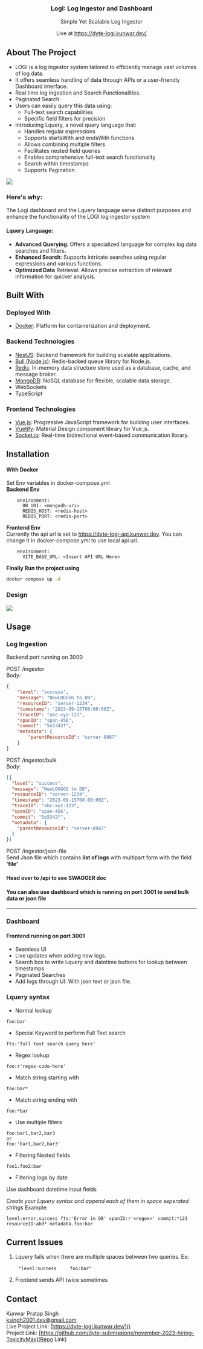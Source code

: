 <h3 align="center">LogI: Log Ingestor and Dashboard</h3>

  <p align="center">
Simple Yet Scalable Log Ingestor
</p>
  <p align="center">
Live at <a href="https://dyte-logi.kunwar.dev/"> https://dyte-logi.kunwar.dev/</a> 
</p>





<!-- ABOUT THE PROJECT -->

## About The Project

* LOGI is a log ingestor system tailored to efficiently manage vast volumes of log data.
* It offers seamless handling of data through APIs or a user-friendly Dashboard interface.
* Real time log ingestion and Search Functionalities.
* Paginated Search
* Users can easily query this data using:
    * Full-text search capabilities
    * Specific field filters for precision
* Introducing Lquery, a novel query language that:
  * Handles regular expressions
  * Supports startsWith and endsWith functions
  * Allows combining multiple filters
  * Facilitates nested field queries
  * Enables comprehensive full-text search functionality
  * Search within timestamps
  * Supports Pagination


![](./images/dashboard.png)

### Here's why:
<p>The Logi dashboard and the Lquery language serve distinct purposes and enhance the functionality of the LOGI log ingestor system</p>

#### Lquery Language:

* __Advanced Querying__: Offers a specialized language for complex log data searches and filters.
* __Enhanced Search__: Supports intricate searches using regular expressions and various functions.
* __Optimized Data__ Retrieval: Allows precise extraction of relevant information for quicker analysis.

## Built With

### Deployed With
- [Docker](https://www.docker.com/): Platform for containerization and deployment.

### Backend Technologies
- [NestJS](https://nestjs.com/): Backend framework for building scalable applications.
- [Bull (Node.js)](https://github.com/OptimalBits/bull): Redis-backed queue library for Node.js.
- [Redis](https://redis.io/): In-memory data structure store used as a database, cache, and message broker.
- [MongoDB](https://www.mongodb.com/): NoSQL database for flexible, scalable data storage.
- WebSockets
- TypeScript

### Frontend Technologies
- [Vue.js](https://vuejs.org/): Progressive JavaScript framework for building user interfaces.
- [Vuetify](https://vuetifyjs.com/): Material Design component library for Vue.js.
- [Socket.io](https://socket.io/): Real-time bidirectional event-based communication library.


## Installation

#### With Docker
Set Env variables in docker-compose.yml
<br>
__Backend Env__
```
    environment:
      DB_URI: <mongodb-uri>
      REDIS_HOST: <redis-host>
      REDIS_PORT: <redis-port>
```
__Frontend Env__
<br>
Currently the api url is set to https://dyte-logi-api.kunwar.dev. You can change it in docker-compose.yml to use local api url.
```
    environment:
      VITE_BASE_URL: <Insert API URL Here>
```

__Finally Run the project using__
```bash
docker compose up -d
```

### Design
![](./images/sysdesign.png)

## Usage
### Log Ingestion
Backend port running on 3000
<br>

POST /ingestor
<br>
Body:
```json
{
	"level": "success",
	"message": "NewLOGGGG to DB",
	"resourceID": "server-1234",
	"timestamp": "2023-09-15T08:00:00Z",
	"traceID": "abc-xyz-123",
	"spanID": "span-456",
	"commit": "5e5342f",
	"metadata": {
		"parentResourceId": "server-0987"
	}
}
```
POST /ingestor/bulk
<br>
Body: 
```json
[{
  "level": "success",
  "message": "NewLOGGGG to DB",
  "resourceID": "server-1234",
  "timestamp": "2023-09-15T08:00:00Z",
  "traceID": "abc-xyz-123",
  "spanID": "span-456",
  "commit": "5e5342f",
  "metadata": {
    "parentResourceId": "server-0987"
  }
}]
```
POST /ingestor/json-file
<br>
Send Json file which contains __list of logs__ with multipart form with the field __'file'__

#### Head over to <backend-url>/api to see SWAGGER doc
#### You can also use dashboard which is running on port 3001 to send bulk data or json file

--- 
### Dashboard
#### Frontend running on port 3001
* Seamless UI
* Live updates when adding new logs.
* Search box to write Lquery and datetime buttons for lookup between timestamps
* Paginated Searches
* Add logs through UI. With json text or json file.

### Lquery syntax
* Normal lookup
```
foo:bar
```
* Special Keyword to perform Full Text search
```
fts:'full text search query here'
```

* Regex lookup
```
foo:r'regex-code-here'
```
* Match string starting with
```
foo:bar*
```
* Match string ending with
```
foo:*bar
```
* Use multiple filters
```
foo:bar1,bar2,bar3
or
foo:'bar1,bar2,bar3'
```
* Filtering Nested fields
```
foo1.foo2:bar
```
* Filtering logs by date
<p>Use dashboard datetime input fields</p>

_Create your Lquery syntax and append each of them in space seperated strings_
Example: 
```
level:error,success fts:'Error in DB' spanID:r'<regex>' commit:*123 resourceID:abd* metadata.foo:bar
```

## Current Issues

1. Lquery fails when there are multiple spaces between two queries. Ex: <pre> ```"level:success     foo:bar"```</pre>
2. Frontend sends API twice sometimes

## Contact

Kunwar Pratap Singh
<br>
ksingh2001.dev@gmail.com
<br>
Live Project Link: [https://dyte-logi.kunwar.dev/]()
<br>
Project Link: [https://github.com/dyte-submissions/november-2023-hiring-ToxicityMax](Repo Link)